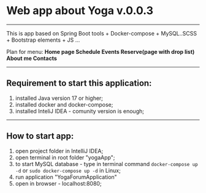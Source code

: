 # Web app about Yoga v.0.0.3
---
This is app based on Spring Boot tools + Docker-compose + MySQL..SCSS + Bootstrap elements + JS ...

Plan for menu:
    **Home page
    Schedule
    Events
    Reserve(page with drop list)
    About me
    Contacts**

---
## Requirement to start this application:
1. installed Java version 17 or higher;
2. installed docker and docker-compose;
3. installed InteliJ IDEA - comunity version is enough;

___

## How to start app: 

1. open project folder in IntelliJ IDEA;
2. open terminal in root folder "yogaApp";
3. to start MySQL database - type in terminal command  `docker-compose up -d` or `sudo docker-compose up -d` in Linux;
4. run application "YogaForumApplication"
5. open in browser - localhost:8080;
